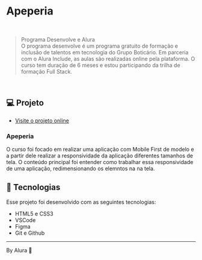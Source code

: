 # Apeperia

<br>

> Programa Desenvolve e Alura <br>
O programa desenvolve é um programa gratuito de formação e inclusão de talentos em tecnologia do Grupo Boticário. Em parceria com o Alura Include, as aulas são realizadas online pela plataforma. O curso tem duração de 6 meses e estou participando da trilha de formação Full Stack.

<br>

## 💻 Projeto
- [Visite o projeto online](https://santosfer.github.io/apeperia/)
<h3>Apeperia</h3>
<p>O curso foi focado em realizar uma aplicação com Mobile First de modelo e a partir dele realizar a responsividade da aplicação diferentes tamanhos de tela. O conteúdo principal foi entender como trabalhar essa responsividade de uma aplicação, redimensionando os elemntos na na tela.</p>

## 🚀 Tecnologias

Esse projeto foi desenvolvido com as seguintes tecnologias:

- HTML5 e CSS3
- VSCode
- Figma
- Git e Github

---
By Alura 💙